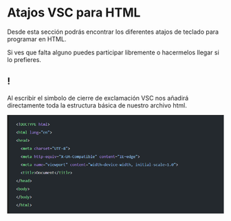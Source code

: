 # Atajos VSC para HTML

<p>Desde esta sección podrás encontrar los diferentes atajos de teclado para programar en HTML.</p>
<p>Si ves que falta alguno puedes participar libremente o hacermelos llegar si lo prefieres.</p>

## !
<p>Al escribir el simbolo de cierre de exclamación VSC nos añadirá directamente toda la estructura básica de nuestro archivo html.</p>

![alt text](estructura_basica_html.png)

